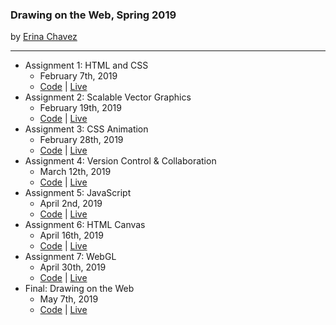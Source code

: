 ### Drawing on the Web, Spring 2019
by [Erina Chavez](https://erinachavez.github.io/index.html)

---
- Assignment 1: HTML and CSS
  - February 7th, 2019
  - [Code](1_html_and_css) | [Live](http://i6.cims.nyu.edu/~ec2937/380/1_html_and_css/index.html)
- Assignment 2: Scalable Vector Graphics
  - February 19th, 2019
  - [Code](2_svg) | [Live](http://i6.cims.nyu.edu/~ec2937/380/2_svg/index.html)
- Assignment 3: CSS Animation
  - February 28th, 2019
  - [Code](3_css_animation) | [Live](http://i6.cims.nyu.edu/~ec2937/380/3_css_animation/index.html)
- Assignment 4: Version Control & Collaboration
  - March 12th, 2019
  - [Code](4_version_control_and_collaboration) | [Live](http://i6.cims.nyu.edu/~ec2937/380/4_version_control_and_collaboration/index.html)
- Assignment 5: JavaScript
  - April 2nd, 2019
  - [Code](5_javascript) | [Live](http://i6.cims.nyu.edu/~ec2937/380/5_javascript/index.html)
- Assignment 6: HTML Canvas
  - April 16th, 2019
  - [Code](6_html_canvas) | [Live](http://i6.cims.nyu.edu/~ec2937/380/6_html_canvas/index.html)
- Assignment 7: WebGL
  - April 30th, 2019
  - [Code](7_web_gl) | [Live](http://i6.cims.nyu.edu/~ec2937/380/7_webgl/index.html)
- Final: Drawing on the Web
  - May 7th, 2019
  - [Code](8_final_project) | [Live](http://i6.cims.nyu.edu/~ec2937/380/8_final_project/final/index.html)
